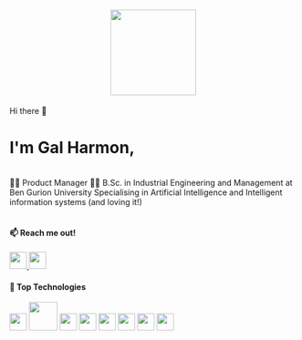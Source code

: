 
<!--
**GalHarmon/GalHarmon** is a ✨ _special_ ✨ repository because its `README.md` (this file) appears on your GitHub profile.

Here are some ideas to get you started:

- 🔭 I’m currently working on ...
- 🌱 I’m currently learning ...
- 👯 I’m looking to collaborate on ...
- 🤔 I’m looking for help with ...
- 💬 Ask me about ...
- 📫 How to reach me: ...
- 😄 Pronouns: ...
- ⚡ Fun fact: ...
-->

<h1 align="center"><image src="https://media.giphy.com/media/AFdcYElkoNAUE/giphy.gif" width="150px" hight="100px" ></h1>
Hi there 👋

<h1>I'm Gal Harmon,</h1>
<br>
👩‍💻 Product Manager
👩‍🎓 B.Sc. in Industrial Engineering and Management at Ben Gurion University
Specialising in Artificial Intelligence and Intelligent information systems (and loving it!)
<br>
<br>
<h4>📫 Reach me out!</h4>
<span>
  <a href="https://www.linkedin.com/in/gal-harmon-ab7919187?lipi=urn%3Ali%3Apage%3Ad_flagship3_profile_view_base_contact_details%3B1o1x3kITQ3idegTm1uUeQA%3D%3D" display:"inline">
    <image src="https://cdn-icons-png.flaticon.com/128/145/145807.png" width="30px">
  </a>
</span>
<span>
  <a href="galharmon@gmail.com"><image src="https://cdn-icons-png.flaticon.com/128/5968/5968534.png" width="30px"></a>
</span>
<br>
<h4>🤖 Top Technologies</h4>
<span align="center">
  <span padding="10px"><image src="https://cdn-icons-png.flaticon.com/128/919/919854.png" width="30px"></span>
  <span padding="10px"><image src="https://jupyter.org/assets/share.png" width="50px"></span>
  <span padding="10px"><image src="https://cdn-icons-png.flaticon.com/128/5968/5968350.png" width="30px"></span>
  <span padding="10px"><image src="https://cdn-icons-png.flaticon.com/128/919/919836.png" width="30px"></span>
  <span><image src="https://cdn-icons-png.flaticon.com/128/721/721671.png" width="30px"></span>
  <span padding="10px"><image src="https://t3.ftcdn.net/jpg/03/52/67/82/240_F_352678266_NFcwIwhhY76mkQItT4lCxyxcCTP3LgvY.jpg" width="30px"></span>
  <span padding="10px"><image src="https://cdn-icons-png.flaticon.com/128/2772/2772128.png" width="30px"></span>
  <span padding="10px"><image src="https://cdn-icons-png.flaticon.com/128/2103/2103665.png" width="30px"></span>
</span>


